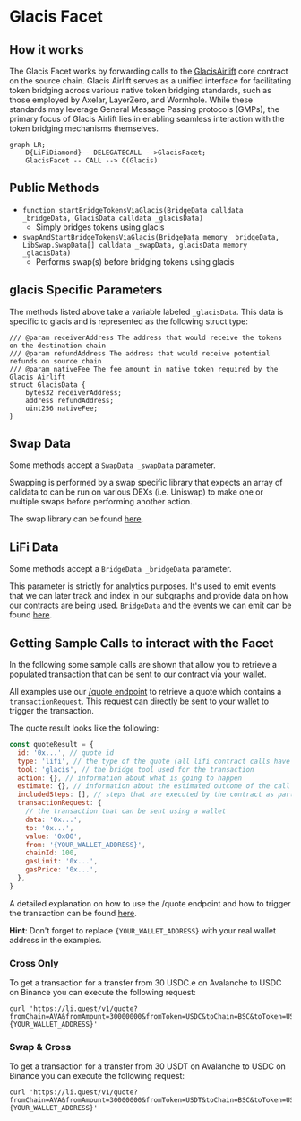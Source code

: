 # Glacis Facet

## How it works

The Glacis Facet works by forwarding calls to the [GlacisAirlift](https://github.com/glacislabs/airlift-evm/blob/main/src/facets/GlacisAirliftFacet.sol) core contract on the source chain. Glacis Airlift serves as a unified interface for facilitating token bridging across various native token bridging standards, such as those employed by Axelar, LayerZero, and Wormhole. While these standards may leverage General Message Passing protocols (GMPs), the primary focus of Glacis Airlift lies in enabling seamless interaction with the token bridging mechanisms themselves.

```mermaid
graph LR;
    D{LiFiDiamond}-- DELEGATECALL -->GlacisFacet;
    GlacisFacet -- CALL --> C(Glacis)
```

## Public Methods

- `function startBridgeTokensViaGlacis(BridgeData calldata _bridgeData, GlacisData calldata _glacisData)`
  - Simply bridges tokens using glacis
- `swapAndStartBridgeTokensViaGlacis(BridgeData memory _bridgeData, LibSwap.SwapData[] calldata _swapData, glacisData memory _glacisData)`
  - Performs swap(s) before bridging tokens using glacis

## glacis Specific Parameters

The methods listed above take a variable labeled `_glacisData`. This data is specific to glacis and is represented as the following struct type:

```solidity
/// @param receiverAddress The address that would receive the tokens on the destination chain
/// @param refundAddress The address that would receive potential refunds on source chain
/// @param nativeFee The fee amount in native token required by the Glacis Airlift
struct GlacisData {
    bytes32 receiverAddress;
    address refundAddress;
    uint256 nativeFee;
}
```

## Swap Data

Some methods accept a `SwapData _swapData` parameter.

Swapping is performed by a swap specific library that expects an array of calldata to can be run on various DEXs (i.e. Uniswap) to make one or multiple swaps before performing another action.

The swap library can be found [here](../src/Libraries/LibSwap.sol).

## LiFi Data

Some methods accept a `BridgeData _bridgeData` parameter.

This parameter is strictly for analytics purposes. It's used to emit events that we can later track and index in our subgraphs and provide data on how our contracts are being used. `BridgeData` and the events we can emit can be found [here](../src/Interfaces/ILiFi.sol).

## Getting Sample Calls to interact with the Facet

In the following some sample calls are shown that allow you to retrieve a populated transaction that can be sent to our contract via your wallet.

All examples use our [/quote endpoint](https://apidocs.li.fi/reference/get_quote) to retrieve a quote which contains a `transactionRequest`. This request can directly be sent to your wallet to trigger the transaction.

The quote result looks like the following:

```javascript
const quoteResult = {
  id: '0x...', // quote id
  type: 'lifi', // the type of the quote (all lifi contract calls have the type "lifi")
  tool: 'glacis', // the bridge tool used for the transaction
  action: {}, // information about what is going to happen
  estimate: {}, // information about the estimated outcome of the call
  includedSteps: [], // steps that are executed by the contract as part of this transaction, e.g. a swap step and a cross step
  transactionRequest: {
    // the transaction that can be sent using a wallet
    data: '0x...',
    to: '0x...',
    value: '0x00',
    from: '{YOUR_WALLET_ADDRESS}',
    chainId: 100,
    gasLimit: '0x...',
    gasPrice: '0x...',
  },
}
```

A detailed explanation on how to use the /quote endpoint and how to trigger the transaction can be found [here](https://docs.li.fi/products/more-integration-options/li.fi-api/transferring-tokens-example).

**Hint**: Don't forget to replace `{YOUR_WALLET_ADDRESS}` with your real wallet address in the examples.

### Cross Only

To get a transaction for a transfer from 30 USDC.e on Avalanche to USDC on Binance you can execute the following request:

```shell
curl 'https://li.quest/v1/quote?fromChain=AVA&fromAmount=30000000&fromToken=USDC&toChain=BSC&toToken=USDC&slippage=0.03&allowBridges=glacis&fromAddress={YOUR_WALLET_ADDRESS}'
```

### Swap & Cross

To get a transaction for a transfer from 30 USDT on Avalanche to USDC on Binance you can execute the following request:

```shell
curl 'https://li.quest/v1/quote?fromChain=AVA&fromAmount=30000000&fromToken=USDT&toChain=BSC&toToken=USDC&slippage=0.03&allowBridges=glacis&fromAddress={YOUR_WALLET_ADDRESS}'
```

